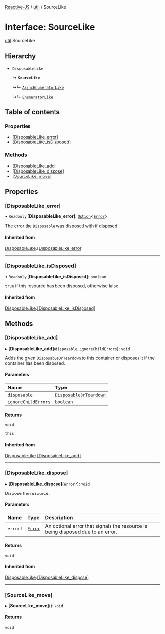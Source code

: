 [Reactive-JS](../README.md) / [util](../modules/util.md) / SourceLike

# Interface: SourceLike

[util](../modules/util.md).SourceLike

## Hierarchy

- [`DisposableLike`](util.DisposableLike.md)

  ↳ **`SourceLike`**

  ↳↳ [`AsyncEnumeratorLike`](streaming.AsyncEnumeratorLike.md)

  ↳↳ [`EnumeratorLike`](util.EnumeratorLike.md)

## Table of contents

### Properties

- [[DisposableLike\_error]](util.SourceLike.md#[disposablelike_error])
- [[DisposableLike\_isDisposed]](util.SourceLike.md#[disposablelike_isdisposed])

### Methods

- [[DisposableLike\_add]](util.SourceLike.md#[disposablelike_add])
- [[DisposableLike\_dispose]](util.SourceLike.md#[disposablelike_dispose])
- [[SourceLike\_move]](util.SourceLike.md#[sourcelike_move])

## Properties

### [DisposableLike\_error]

• `Readonly` **[DisposableLike\_error]**: [`Option`](../modules/functions.md#option)<[`Error`](../modules/util.md#error)\>

The error the `Disposable` was disposed with if disposed.

#### Inherited from

[DisposableLike](util.DisposableLike.md).[[DisposableLike_error]](util.DisposableLike.md#[disposablelike_error])

___

### [DisposableLike\_isDisposed]

• `Readonly` **[DisposableLike\_isDisposed]**: `boolean`

`true` if this resource has been disposed, otherwise false

#### Inherited from

[DisposableLike](util.DisposableLike.md).[[DisposableLike_isDisposed]](util.DisposableLike.md#[disposablelike_isdisposed])

## Methods

### [DisposableLike\_add]

▸ **[DisposableLike_add]**(`disposable`, `ignoreChildErrors`): `void`

Adds the given `DisposableOrTeardown` to this container or disposes it if the container has been disposed.

#### Parameters

| Name | Type |
| :------ | :------ |
| `disposable` | [`DisposableOrTeardown`](../modules/util.md#disposableorteardown) |
| `ignoreChildErrors` | `boolean` |

#### Returns

`void`

`this`

#### Inherited from

[DisposableLike](util.DisposableLike.md).[[DisposableLike_add]](util.DisposableLike.md#[disposablelike_add])

___

### [DisposableLike\_dispose]

▸ **[DisposableLike_dispose]**(`error?`): `void`

Dispose the resource.

#### Parameters

| Name | Type | Description |
| :------ | :------ | :------ |
| `error?` | [`Error`](../modules/util.md#error) | An optional error that signals the resource is being disposed due to an error. |

#### Returns

`void`

#### Inherited from

[DisposableLike](util.DisposableLike.md).[[DisposableLike_dispose]](util.DisposableLike.md#[disposablelike_dispose])

___

### [SourceLike\_move]

▸ **[SourceLike_move]**(): `void`

#### Returns

`void`
